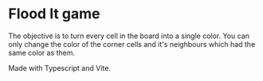 # Flood It game
The objective is to turn every cell in the board into a single color. You can only change the color of the corner cells and it's neighbours which had the same color as them.

Made with Typescript and Vite.

